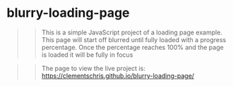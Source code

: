 # blurry-loading-page

>> This is a simple JavaScript project of a loading page example. This page will start off blurred until fully loaded with a progress percentage. Once the percentage reaches 100% and the page is loaded it will be fully in focus

>> The page to view the live project is: https://clementschris.github.io/blurry-loading-page/